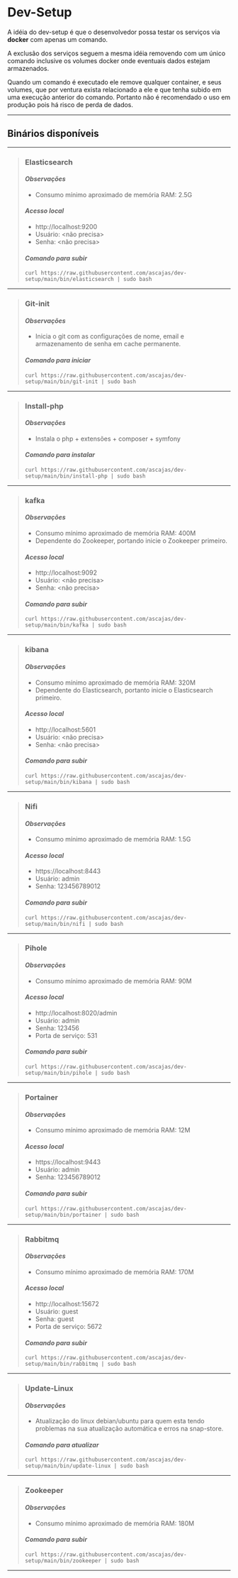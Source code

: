 # Dev-Setup

A idéia do dev-setup é que o desenvolvedor possa testar os serviços via **docker** com apenas um comando.

A exclusão dos serviços seguem a mesma idéia removendo com um único comando inclusive os volumes docker onde eventuais dados estejam armazenados.

Quando um comando é executado ele remove qualquer container, e seus volumes, que por ventura exista relacionado a ele e que tenha subido em uma execução anterior do comando. Portanto não é recomendado o uso em produção pois há risco de perda de dados.
***

## Binários disponíveis  
***
> ### Elasticsearch
> #### *Observações*
> - Consumo mínimo aproximado de memória RAM: 2.5G
> #### *Acesso local* 
> - http://localhost:9200
> - Usuário: <não precisa>  
> - Senha: <não precisa>  
> #### *Comando para subir* 
> ``` curl https://raw.githubusercontent.com/ascajas/dev-setup/main/bin/elasticsearch | sudo bash ```
***

> ### Git-init
> #### *Observações*
> - Inicia o git com as configurações de nome, email e armazenamento de senha em cache permanente.
> #### *Comando para iniciar* 
> ``` curl https://raw.githubusercontent.com/ascajas/dev-setup/main/bin/git-init | sudo bash ```
***

> ### Install-php
> #### *Observações*
> - Instala o php + extensões + composer + symfony
> #### *Comando para instalar* 
> ``` curl https://raw.githubusercontent.com/ascajas/dev-setup/main/bin/install-php | sudo bash ```
***

> ### kafka
> #### *Observações*
> - Consumo mínimo aproximado de memória RAM: 400M
> - Dependente do Zookeeper, portando inicie o Zookeeper primeiro.
> #### *Acesso local* 
> - http://localhost:9092
> - Usuário: <não precisa>  
> - Senha: <não precisa>  
> #### *Comando para subir* 
> ``` curl https://raw.githubusercontent.com/ascajas/dev-setup/main/bin/kafka | sudo bash ```
***

> ### kibana
> #### *Observações*
> - Consumo mínimo aproximado de memória RAM: 320M
> - Dependente do Elasticsearch, portanto inicie o Elasticsearch primeiro.
> #### *Acesso local* 
> - http://localhost:5601
> - Usuário: <não precisa>  
> - Senha: <não precisa>  
> #### *Comando para subir* 
> ``` curl https://raw.githubusercontent.com/ascajas/dev-setup/main/bin/kibana | sudo bash ```
***

> ### Nifi
> #### *Observações*
> - Consumo mínimo aproximado de memória RAM: 1.5G
> #### *Acesso local* 
> - https://localhost:8443
> - Usuário: admin  
> - Senha: 123456789012  
> #### *Comando para subir* 
> ``` curl https://raw.githubusercontent.com/ascajas/dev-setup/main/bin/nifi | sudo bash ```
***

> ### Pihole
> #### *Observações*
> - Consumo mínimo aproximado de memória RAM: 90M
> #### *Acesso local* 
> - http://localhost:8020/admin
> - Usuário: admin  
> - Senha: 123456  
> - Porta de serviço: 531
> #### *Comando para subir* 
> ``` curl https://raw.githubusercontent.com/ascajas/dev-setup/main/bin/pihole | sudo bash ```
***
> ### Portainer
> #### *Observações*
> - Consumo mínimo aproximado de memória RAM: 12M
> #### *Acesso local* 
> - https://localhost:9443
> - Usuário: admin  
> - Senha: 123456789012  
> #### *Comando para subir* 
> ``` curl https://raw.githubusercontent.com/ascajas/dev-setup/main/bin/portainer | sudo bash ```
***
> ### Rabbitmq
> #### *Observações*
> - Consumo mínimo aproximado de memória RAM: 170M
> #### *Acesso local* 
> - http://localhost:15672  
> - Usuário: guest  
> - Senha: guest  
> - Porta de serviço: 5672
> #### *Comando para subir* 
> ``` curl https://raw.githubusercontent.com/ascajas/dev-setup/main/bin/rabbitmq | sudo bash ```
***
> ### Update-Linux
> #### *Observações*
> - Atualização do linux debian/ubuntu para quem esta tendo problemas na sua atualização automática e erros na snap-store. 
> #### *Comando para atualizar* 
> ``` curl https://raw.githubusercontent.com/ascajas/dev-setup/main/bin/update-linux | sudo bash ```
***
> ### Zookeeper
> #### *Observações*
> - Consumo mínimo aproximado de memória RAM: 180M
> #### *Comando para subir* 
> ``` curl https://raw.githubusercontent.com/ascajas/dev-setup/main/bin/zookeeper | sudo bash ```
***